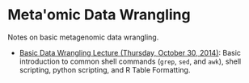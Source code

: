 Meta'omic Data Wrangling
===============

Notes on basic metagenomic data wrangling.

* [Basic Data Wrangling Lecture (Thursday, October 30, 2014)](data_wrangling_oct30_2014): Basic introduction to common shell commands (`grep`, `sed`, and `awk`), shell scripting, python scripting, and R Table Formatting.
